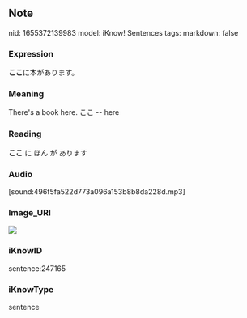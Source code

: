## Note
nid: 1655372139983
model: iKnow! Sentences
tags: 
markdown: false

### Expression
<b>ここ</b>に本があります。

### Meaning
There's a book here.
ここ -- here

### Reading
<b>ここ</b> に ほん が あります

### Audio
[sound:496f5fa522d773a096a153b8b8da228d.mp3]

### Image_URI
<img src="3124ede0033d1be8436026552a83b6b3.jpg">

### iKnowID
sentence:247165

### iKnowType
sentence
